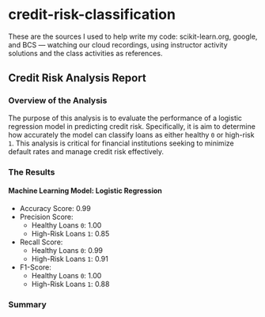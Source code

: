# credit-risk-classification

These are the sources I used to help write my code: scikit-learn.org, google, and BCS — watching our cloud recordings, using instructor activity solutions and the class activities as references.

## Credit Risk Analysis Report
### Overview of the Analysis
The purpose of this analysis is to evaluate the performance of a logistic regression model in predicting credit risk. Specifically, it is aim to determine how accurately the model can classify loans as either healthy `0` or high-risk `1`. 
This analysis is critical for financial institutions seeking to minimize default rates and manage credit risk effectively.

### The Results
#### Machine Learning Model: Logistic Regression
* Accuracy Score: 0.99
* Precision Score:
    * Healthy Loans `0`: 1.00
    * High-Risk Loans `1`: 0.85
* Recall Score:
    * Healthy Loans `0`: 0.99
    * High-Risk Loans `1`: 0.91
* F1-Score:
    * Healthy Loans `0`: 1.00
    * High-Risk Loans `1`: 0.88
### Summary
